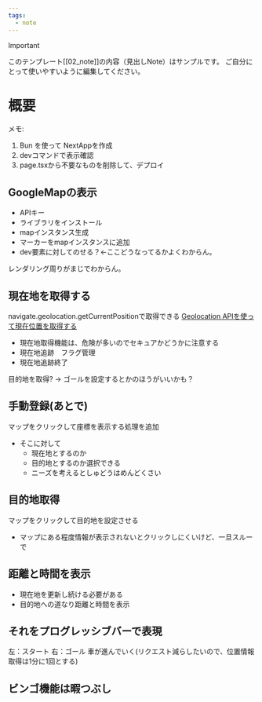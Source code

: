 ```yaml
---
tags:
  - note
---
```

> [!IMPORTANT]
> このテンプレート[[02_note]]の内容（見出しNote）はサンプルです。
> ご自分にとって使いやすいように編集してください。

# 概要

メモ:
1. Bun を使って NextAppを作成
2. devコマンドで表示確認
3. page.tsxから不要なものを削除して、デプロイ


## GoogleMapの表示
- APIキー
- ライブラリをインストール
- mapインスタンス生成
- マーカーをmapインスタンスに追加
- dev要素に対してのせる？<-ここどうなってるかよくわからん。

レンダリング周りがまじでわからん。




## 現在地を取得する
navigate.geolocation.getCurrentPositionで取得できる
[Geolocation APIを使って現在位置を取得する](https://zenn.dev/sweflo/articles/8c34c081cb764c)

- 現在地取得機能は、危険が多いのでセキュアかどうかに注意する
- 現在地追跡　フラグ管理
- 現在地追跡終了　

目的地を取得? -> ゴールを設定するとかのほうがいいかも？

## 手動登録(あとで)
マップをクリックして座標を表示する処理を追加
- そこに対して
	- 現在地とするのか
	- 目的地とするのか選択できる
	- ニーズを考えるとしゅどうはめんどくさい

## 目的地取得
マップをクリックして目的地を設定させる
- マップにある程度情報が表示されないとクリックしにくいけど、一旦スルーで

## 距離と時間を表示
- 現在地を更新し続ける必要がある
- 目的地への道なり距離と時間を表示

## それをプログレッシブバーで表現
左：スタート
右：ゴール
車が進んでいく(リクエスト減らしたいので、位置情報取得は1分に1回とする)

## ビンゴ機能は暇つぶし
